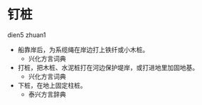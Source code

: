 # 钉桩
dien5 zhuan1
+ 船靠岸后，为系缆绳在岸边打上铁纤或小木桩。
  * 兴化方言词典
+ 打桩，把木桩、水泥桩打在河边保护堤岸，或打进地里加固地基。
  * 兴化方言词典
+ 下桩，在地上固定柱桩。
  * 泰兴方言辞典
